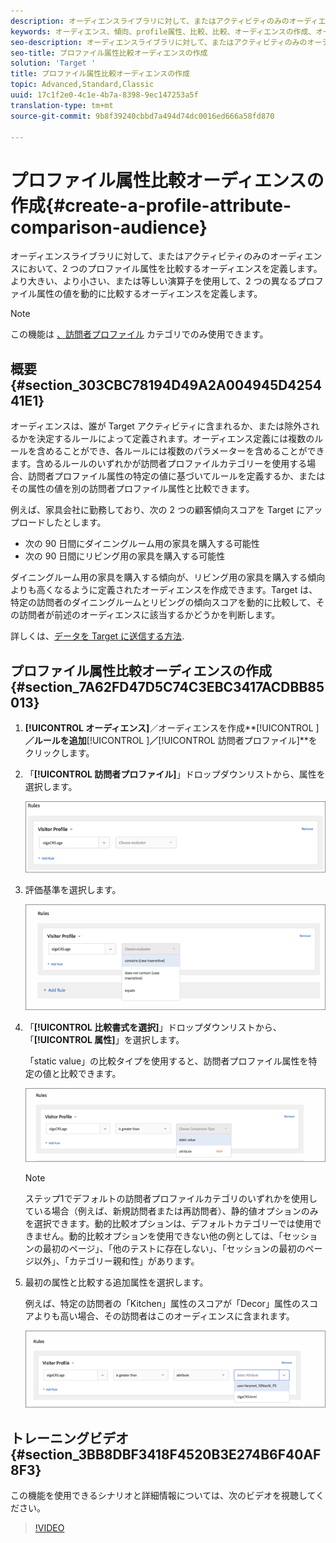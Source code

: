 ```yaml
---
description: オーディエンスライブラリに対して、またはアクティビティのみのオーディエンスにおいて、2 つのプロファイル属性を比較するオーディエンスを定義します。より大きい、より小さい、または等しい演算子を使用して、2 つの異なるプロファイル属性の値を動的に比較するオーディエンスを定義します。
keywords: オーディエンス、傾向、profile属性、比較、比較、オーディエンスの作成、オーディエンスの作成
seo-description: オーディエンスライブラリに対して、またはアクティビティのみのオーディエンスにおいて、2 つのプロファイル属性を比較するオーディエンスを定義します。より大きい、より小さい、または等しい演算子を使用して、2 つの異なるプロファイル属性の値を動的に比較するオーディエンスを定義します。
seo-title: プロファイル属性比較オーディエンスの作成
solution: 'Target '
title: プロファイル属性比較オーディエンスの作成
topic: Advanced,Standard,Classic
uuid: 17c1f2e0-4c1e-4b7a-8398-9ec147253a5f
translation-type: tm+mt
source-git-commit: 9b8f39240cbbd7a494d74dc0016ed666a58fd870

---
```



# プロファイル属性比較オーディエンスの作成{#create-a-profile-attribute-comparison-audience}

オーディエンスライブラリに対して、またはアクティビティのみのオーディエンスにおいて、2 つのプロファイル属性を比較するオーディエンスを定義します。より大きい、より小さい、または等しい演算子を使用して、2 つの異なるプロファイル属性の値を動的に比較するオーディエンスを定義します。

>[!NOTE]
>
>この機能は [、訪問者プロファイル](../../c-target/c-audiences/c-target-rules/visitor-profile.md#concept_E972690B9A4C4372A34229FA37EDA38E) カテゴリでのみ使用できます。

## 概要 {#section_303CBC78194D49A2A004945D425441E1}

オーディエンスは、誰が Target アクティビティに含まれるか、または除外されるかを決定するルールによって定義されます。オーディエンス定義には複数のルールを含めることができ、各ルールには複数のパラメーターを含めることができます。含めるルールのいずれかが訪問者プロファイルカテゴリーを使用する場合、訪問者プロファイル属性の特定の値に基づいてルールを定義するか、またはその属性の値を別の訪問者プロファイル属性と比較できます。

例えば、家具会社に勤務しており、次の 2 つの顧客傾向スコアを Target にアップロードしたとします。

* 次の 90 日間にダイニングルーム用の家具を購入する可能性
* 次の 90 日間にリビング用の家具を購入する可能性

ダイニングルーム用の家具を購入する傾向が、リビング用の家具を購入する傾向よりも高くなるように定義されたオーディエンスを作成できます。Target は、特定の訪問者のダイニングルームとリビングの傾向スコアを動的に比較して、その訪問者が前述のオーディエンスに該当するかどうかを判断します。

詳しくは、[データを Target に送信する方法](../../c-implementing-target/c-considerations-before-you-implement-target/c-methods-to-get-data-into-target/methods-to-get-data-into-target.md#concept_0069C0EFB56C4700BB33F2F35C2B9B17).

## プロファイル属性比較オーディエンスの作成 {#section_7A62FD47D5C74C3EBC3417ACDBB85013}

1. **[!UICONTROL オーディエンス]**／オーディエンスを作成**[!UICONTROL ]**／ルールを追加**[!UICONTROL ]**／**[!UICONTROL 訪問者プロファイル]**をクリックします。
1. 「**[!UICONTROL 訪問者プロファイル]**」ドロップダウンリストから、属性を選択します。

   ![](assets/propensity_score_1.png)

1. 評価基準を選択します。

   ![](assets/propensity_score_2.png)

1. 「**[!UICONTROL 比較書式を選択]**」ドロップダウンリストから、「**[!UICONTROL 属性]**」を選択します。

   「static value」の比較タイプを使用すると、訪問者プロファイル属性を特定の値と比較できます。

   ![](assets/propensity_score_3.png)

   >[!NOTE]
   >
   >ステップ1でデフォルトの訪問者プロファイルカテゴリのいずれかを使用している場合（例えば、新規訪問者または再訪問者）、静的値オプションのみを選択できます。動的比較オプションは、デフォルトカテゴリーでは使用できません。動的比較オプションを使用できない他の例としては、「セッションの最初のページ」、「他のテストに存在しない」、「セッションの最初のページ以外」、「カテゴリー親和性」があります。

1. 最初の属性と比較する追加属性を選択します。

   例えば、特定の訪問者の「Kitchen」属性のスコアが「Decor」属性のスコアよりも高い場合、その訪問者はこのオーディエンスに含まれます。

   ![](assets/propensity_score_4.png)

## トレーニングビデオ {#section_3BB8DBF3418F4520B3E274B6F40AF8F3}

この機能を使用できるシナリオと詳細情報については、次のビデオを視聴してください。

>[!VIDEO](https://video.tv.adobe.com/v/23218/)